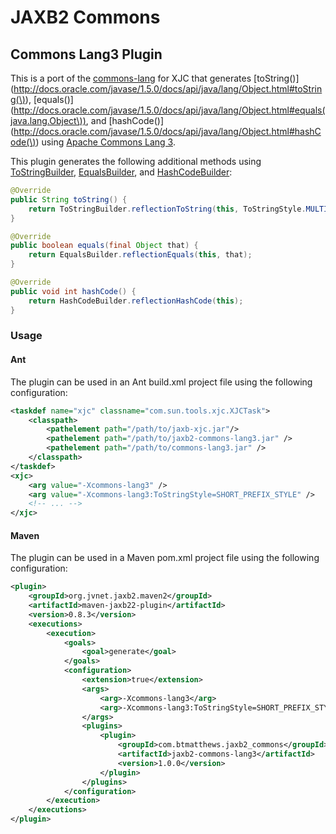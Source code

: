 JAXB2 Commons
=============

Commons Lang3 Plugin
--------------------

This is a port of the [commons-lang](https://java.net/projects/jaxb2-commons/pages/Commons-lang) for XJC
that generates [toString()](http://docs.oracle.com/javase/1.5.0/docs/api/java/lang/Object.html#toString(\)),
[equals()](http://docs.oracle.com/javase/1.5.0/docs/api/java/lang/Object.html#equals(java.lang.Object\)),
and [hashCode()](http://docs.oracle.com/javase/1.5.0/docs/api/java/lang/Object.html#hashCode(\)) using
[Apache Commons Lang 3](http://commons.apache.org/proper/commons-lang/).

This plugin generates the following additional methods using
[ToStringBuilder](http://commons.apache.org/proper/commons-lang/javadocs/api-3.1/org/apache/commons/lang3/builder/ToStringBuilder.html),
[EqualsBuilder](http://commons.apache.org/proper/commons-lang/javadocs/api-3.1/org/apache/commons/lang3/builder/EqualsBuilder.html),
and [HashCodeBuilder](http://commons.apache.org/proper/commons-lang/javadocs/api-3.1/org/apache/commons/lang3/builder/HashCodeBuilder.html):

```java
@Override
public String toString() {
    return ToStringBuilder.reflectionToString(this, ToStringStyle.MULTI_LINE_STYLE);
}

@Override
public boolean equals(final Object that) {
    return EqualsBuilder.reflectionEquals(this, that);
}

@Override
public void int hashCode() {
    return HashCodeBuilder.reflectionHashCode(this);
}
```

### Usage

#### Ant

The plugin can be used in an Ant build.xml project file using the following
configuration:

```xml
<taskdef name="xjc" classname="com.sun.tools.xjc.XJCTask">
    <classpath>
        <pathelement path="/path/to/jaxb-xjc.jar"/>
        <pathelement path="/path/to/jaxb2-commons-lang3.jar" />
        <pathelement path="/path/to/commons-lang3.jar" />
    </classpath>
</taskdef>
<xjc>
    <arg value="-Xcommons-lang3" />
    <arg value="-Xcommons-lang3:ToStringStyle=SHORT_PREFIX_STYLE" />
    <!-- ... -->
</xjc>
```

#### Maven

The plugin can be used in a Maven pom.xml project file using the following
configuration:

```xml
<plugin>
    <groupId>org.jvnet.jaxb2.maven2</groupId>
    <artifactId>maven-jaxb22-plugin</artifactId>
    <version>0.8.3</version>
    <executions>
        <execution>
            <goals>
                <goal>generate</goal>
            </goals>
            <configuration>
                <extension>true</extension>
                <args>
                    <arg>-Xcommons-lang3</arg>
                    <arg>-Xcommons-lang3:ToStringStyle=SHORT_PREFIX_STYLE</arg>
                </args>
                <plugins>
                    <plugin>
                        <groupId>com.btmatthews.jaxb2_commons</groupId>
                        <artifactId>jaxb2-commons-lang3</artifactId>
                        <version>1.0.0</version>
                    </plugin>
                </plugins>
            </configuration>
        </execution>
    </executions>
</plugin>
```